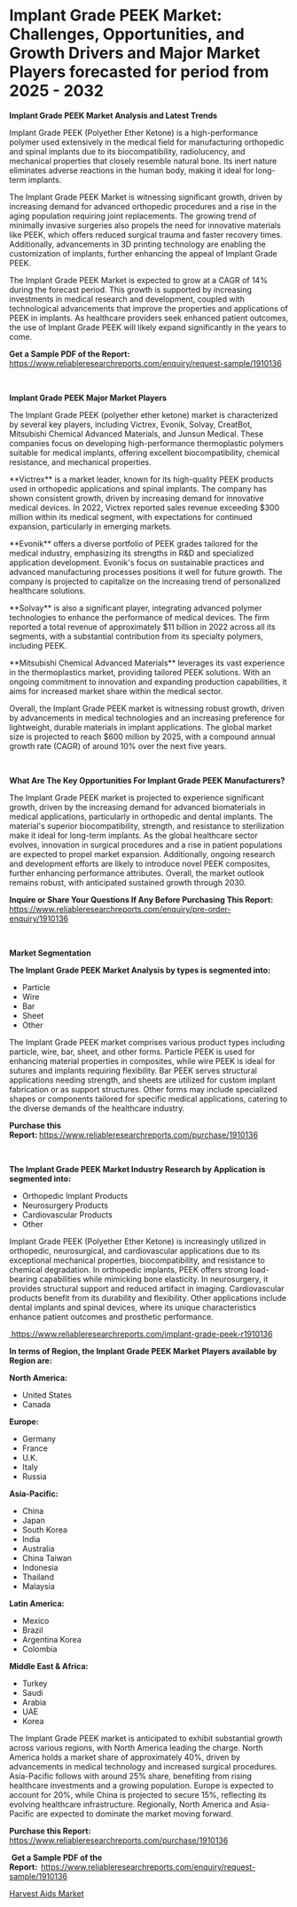 <p><h1>Implant Grade PEEK Market: Challenges, Opportunities, and Growth Drivers and Major Market Players forecasted for period from 2025 - 2032</h1></p><p><strong>Implant Grade PEEK Market Analysis and Latest Trends</strong></p>
<p><p>Implant Grade PEEK (Polyether Ether Ketone) is a high-performance polymer used extensively in the medical field for manufacturing orthopedic and spinal implants due to its biocompatibility, radiolucency, and mechanical properties that closely resemble natural bone. Its inert nature eliminates adverse reactions in the human body, making it ideal for long-term implants. </p><p>The Implant Grade PEEK Market is witnessing significant growth, driven by increasing demand for advanced orthopedic procedures and a rise in the aging population requiring joint replacements. The growing trend of minimally invasive surgeries also propels the need for innovative materials like PEEK, which offers reduced surgical trauma and faster recovery times. Additionally, advancements in 3D printing technology are enabling the customization of implants, further enhancing the appeal of Implant Grade PEEK. </p><p>The Implant Grade PEEK Market is expected to grow at a CAGR of 14% during the forecast period. This growth is supported by increasing investments in medical research and development, coupled with technological advancements that improve the properties and applications of PEEK in implants. As healthcare providers seek enhanced patient outcomes, the use of Implant Grade PEEK will likely expand significantly in the years to come.</p></p>
<p><strong>Get a Sample PDF of the Report:&nbsp;</strong> <a href="https://www.reliableresearchreports.com/enquiry/request-sample/1910136?utm_campaign=2198&utm_medium=2&utm_source=Github&utm_content=ia&utm_term=04022025&utm_id=implant-grade-peek">https://www.reliableresearchreports.com/enquiry/request-sample/1910136</a></p>
<p>&nbsp;</p>
<p><strong>Implant Grade PEEK Major Market Players</strong></p>
<p><p>The Implant Grade PEEK (polyether ether ketone) market is characterized by several key players, including Victrex, Evonik, Solvay, CreatBot, Mitsubishi Chemical Advanced Materials, and Junsun Medical. These companies focus on developing high-performance thermoplastic polymers suitable for medical implants, offering excellent biocompatibility, chemical resistance, and mechanical properties.</p><p>**Victrex** is a market leader, known for its high-quality PEEK products used in orthopedic applications and spinal implants. The company has shown consistent growth, driven by increasing demand for innovative medical devices. In 2022, Victrex reported sales revenue exceeding $300 million within its medical segment, with expectations for continued expansion, particularly in emerging markets.</p><p>**Evonik** offers a diverse portfolio of PEEK grades tailored for the medical industry, emphasizing its strengths in R&D and specialized application development. Evonik's focus on sustainable practices and advanced manufacturing processes positions it well for future growth. The company is projected to capitalize on the increasing trend of personalized healthcare solutions.</p><p>**Solvay** is also a significant player, integrating advanced polymer technologies to enhance the performance of medical devices. The firm reported a total revenue of approximately $11 billion in 2022 across all its segments, with a substantial contribution from its specialty polymers, including PEEK.</p><p>**Mitsubishi Chemical Advanced Materials** leverages its vast experience in the thermoplastics market, providing tailored PEEK solutions. With an ongoing commitment to innovation and expanding production capabilities, it aims for increased market share within the medical sector.</p><p>Overall, the Implant Grade PEEK market is witnessing robust growth, driven by advancements in medical technologies and an increasing preference for lightweight, durable materials in implant applications. The global market size is projected to reach $600 million by 2025, with a compound annual growth rate (CAGR) of around 10% over the next five years.</p></p>
<p>&nbsp;</p>
<p><strong>What Are The Key Opportunities For Implant Grade PEEK Manufacturers?</strong></p>
<p><p>The Implant Grade PEEK market is projected to experience significant growth, driven by the increasing demand for advanced biomaterials in medical applications, particularly in orthopedic and dental implants. The material's superior biocompatibility, strength, and resistance to sterilization make it ideal for long-term implants. As the global healthcare sector evolves, innovation in surgical procedures and a rise in patient populations are expected to propel market expansion. Additionally, ongoing research and development efforts are likely to introduce novel PEEK composites, further enhancing performance attributes. Overall, the market outlook remains robust, with anticipated sustained growth through 2030.</p></p>
<p><strong>Inquire or Share Your Questions If Any Before Purchasing This Report:</strong> <a href="https://www.reliableresearchreports.com/enquiry/pre-order-enquiry/1910136?utm_campaign=2198&utm_medium=2&utm_source=Github&utm_content=ia&utm_term=04022025&utm_id=implant-grade-peek">https://www.reliableresearchreports.com/enquiry/pre-order-enquiry/1910136</a></p>
<p>&nbsp;</p>
<p><strong>Market Segmentation</strong></p>
<p><strong>The Implant Grade PEEK Market Analysis by types is segmented into:</strong></p>
<p><ul><li>Particle</li><li>Wire</li><li>Bar</li><li>Sheet</li><li>Other</li></ul></p>
<p><p>The Implant Grade PEEK market comprises various product types including particle, wire, bar, sheet, and other forms. Particle PEEK is used for enhancing material properties in composites, while wire PEEK is ideal for sutures and implants requiring flexibility. Bar PEEK serves structural applications needing strength, and sheets are utilized for custom implant fabrication or as support structures. Other forms may include specialized shapes or components tailored for specific medical applications, catering to the diverse demands of the healthcare industry.</p></p>
<p><strong>Purchase this Report:&nbsp;</strong><a href="https://www.reliableresearchreports.com/purchase/1910136?utm_campaign=2198&utm_medium=2&utm_source=Github&utm_content=ia&utm_term=04022025&utm_id=implant-grade-peek">https://www.reliableresearchreports.com/purchase/1910136</a></p>
<p>&nbsp;</p>
<p><strong>The Implant Grade PEEK Market Industry Research by Application is segmented into:</strong></p>
<p><ul><li>Orthopedic Implant Products</li><li>Neurosurgery Products</li><li>Cardiovascular Products</li><li>Other</li></ul></p>
<p><p>Implant Grade PEEK (Polyether Ether Ketone) is increasingly utilized in orthopedic, neurosurgical, and cardiovascular applications due to its exceptional mechanical properties, biocompatibility, and resistance to chemical degradation. In orthopedic implants, PEEK offers strong load-bearing capabilities while mimicking bone elasticity. In neurosurgery, it provides structural support and reduced artifact in imaging. Cardiovascular products benefit from its durability and flexibility. Other applications include dental implants and spinal devices, where its unique characteristics enhance patient outcomes and prosthetic performance.</p></p>
<p><a href="https://www.reliableresearchreports.com/implant-grade-peek-r1910136?utm_campaign=2198&utm_medium=2&utm_source=Github&utm_content=ia&utm_term=04022025&utm_id=implant-grade-peek">&nbsp;https://www.reliableresearchreports.com/implant-grade-peek-r1910136</a></p>
<p><strong>In terms of Region, the Implant Grade PEEK Market Players available by Region are:</strong></p>
<p>
    <p> <strong> North America: </strong>
        <ul>
            <li>United States</li>
            <li>Canada</li>
        </ul>
        </p> 
    <p> <strong> Europe: </strong>
        <ul>
            <li>Germany</li>
            <li>France</li>
            <li>U.K.</li>
            <li>Italy</li>
            <li>Russia</li>
        </ul>
        </p> 
    <p> <strong> Asia-Pacific: </strong>
        <ul>
            <li>China</li>
            <li>Japan</li>
            <li>South Korea</li>
            <li>India</li>
            <li>Australia</li>
            <li>China Taiwan</li>
            <li>Indonesia</li>
            <li>Thailand</li>
            <li>Malaysia</li>
        </ul>
        </p> 
    <p> <strong> Latin America: </strong>
        <ul>
            <li>Mexico</li>
            <li>Brazil</li>
            <li>Argentina Korea</li>
            <li>Colombia</li>
        </ul>
        </p> 
    <p> <strong> Middle East & Africa: </strong>
        <ul>
            <li>Turkey</li>
            <li>Saudi</li>
            <li>Arabia</li>
            <li>UAE</li>
            <li>Korea</li>
        </ul>
    </p>
    </p>
<p><p>The Implant Grade PEEK market is anticipated to exhibit substantial growth across various regions, with North America leading the charge. North America holds a market share of approximately 40%, driven by advancements in medical technology and increased surgical procedures. Asia-Pacific follows with around 25% share, benefiting from rising healthcare investments and a growing population. Europe is expected to account for 20%, while China is projected to secure 15%, reflecting its evolving healthcare infrastructure. Regionally, North America and Asia-Pacific are expected to dominate the market moving forward.</p></p>
<p><strong>Purchase this Report: </strong><a href="https://www.reliableresearchreports.com/purchase/1910136?utm_campaign=2198&utm_medium=2&utm_source=Github&utm_content=ia&utm_term=04022025&utm_id=implant-grade-peek">https://www.reliableresearchreports.com/purchase/1910136</a></p>
<p>&nbsp;<strong>Get a Sample PDF of the Report:&nbsp;&nbsp;</strong><a href="https://www.reliableresearchreports.com/enquiry/request-sample/1910136?utm_campaign=2198&utm_medium=2&utm_source=Github&utm_content=ia&utm_term=04022025&utm_id=implant-grade-peek">https://www.reliableresearchreports.com/enquiry/request-sample/1910136</a></p>
<p><strong></strong></p>
<p><p><a href="https://github.com/delindacallegari68/Market-Research-Report-List-1/blob/main/harvest-aids-market.md?utm_campaign=2198&utm_medium=2&utm_source=Github&utm_content=ia&utm_term=04022025&utm_id=implant-grade-peek">Harvest Aids Market</a></p></p>